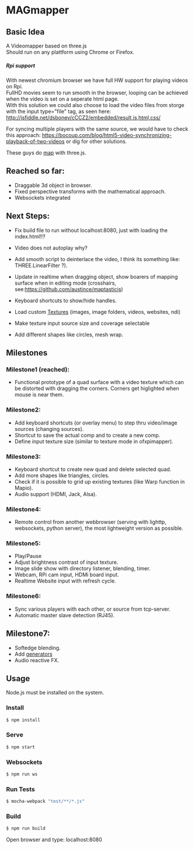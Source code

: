 # MAGmapper
## Basic Idea
A Videomapper based on three.js</br>
Should run on any plattform using Chrome or Firefox.


##### Rpi support
With newest chromium browser we have full HW support for playing videos on Rpi.</br>
FullHD movies seem to run smooth in the browser, looping can be achieved when the video is set on a seperate html page. </br>
With this solution we could also choose to load the video files from storge with the input type="file" tag, as seen here: http://jsfiddle.net/dsbonev/cCCZ2/embedded/result,js,html,css/  </br>

For syncing multiple players with the same source, we would have to check this approach: https://bocoup.com/blog/html5-video-synchronizing-playback-of-two-videos or dig for other solutions.

These guys do [map](http://www.floz.fr/Tsuki8Projection-mapping-in-Japan) with three.js. 


## Reached so far:

- Draggable 3d object in browser.
- Fixed perspective transforms with the mathematical approach.
- Websockets integrated


## Next Steps:

- Fix build file to run without localhost:8080, just with loading the index.html!!?
- Video does not autoplay why?
- Add smooth script to deinterlace the video,  I think its something like: THREE.LinearFilter ?).
- Update in realtime when dragging object, show boarers of mapping surface when in editing mode (crosshairs, see:https://github.com/austince/maptasticjs)
- Keyboard shortcuts to show/hide handles.

- Load custom [Textures](https://threejs.org/docs/#api/textures/VideoTexture) (images, image folders, videos, websites, ndi)
- Make texture input source size and coverage selectable
- Add different shapes like circles, mesh wrap.

## Milestones
### Milestone1 (reached):
- Functional prototype of a quad surface with a video texture which can be distorted with dragging the corners. Corners get higlighted when mouse is near them.


### Milestone2:
- Add keyboard shortcuts (or overlay menu) to step thru video/image sources (changing sources).
- Shortcut to save the actual comp and to create a new comp.
- Define input texture size (similar to texture mode in ofxpimapper).

### Milestone3:
- Keyboard shortcut to create new quad and delete selected quad.
- Add more shapes like triangles, circles.
- Check if it is possible to grid up existing textures (like Warp function in  Mapio).
- Audio support (HDMI, Jack, Alsa).

### Milestone4:
- Remote control from another webbrowser (serving with lighttp, websockets, python server), the most lightweight version as possible.

### Milestone5:
- Play/Pause
- Adjust brightness contrast of input texture.
- Image slide show with directory listener, blending, timer.
- Webcam, RPi cam input, HDMi board input.
- Realtime Website input with refresh cycle.

### Milestone6:
- Sync various players with each other, or source from tcp-server.
- Automatic master slave detection (RJ45).

## Milestone7:
- Softedge blending.
- Add [generators](https://threejs.org/examples/?q=partic#canvas_particles_sprites)
- Audio reactive FX.


## Usage

Node.js must be installed on the system.

### Install
```sh
$ npm install
```

### Serve
```sh
$ npm start
```

### Websockets
```sh
$ npm run ws
```


### Run Tests
```sh
$ mocha-webpack "test/**/*.js"
```


### Build
```sh
$ npm run build
```

Open browser and type: localhost:8080